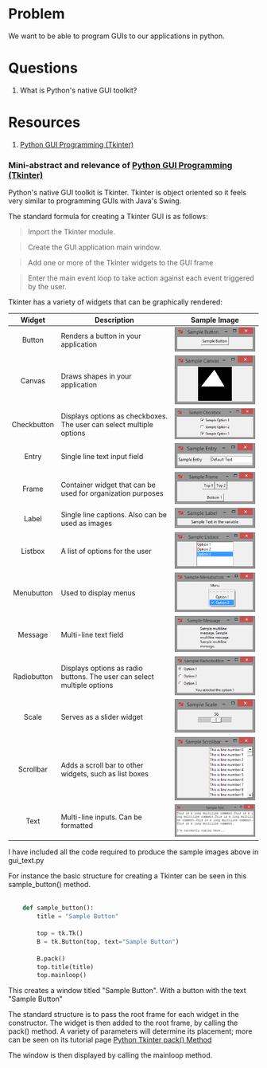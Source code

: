 # Problem #
We want to be able to program GUIs to our applications in python.

# Questions #
1. What is Python's native GUI toolkit?

# Resources #
1. [Python GUI Programming (Tkinter)]

### Mini-abstract and relevance of [Python GUI Programming (Tkinter)] ###

Python's native GUI toolkit is Tkinter. Tkinter is object oriented so it feels very similar to programming GUIs with Java's Swing.

The standard formula for creating a Tkinter GUI is as follows:

> Import the Tkinter module.

> Create the GUI application main window.

> Add one or more of the Tkinter widgets to the GUI frame

> Enter the main event loop to take action against each event triggered by the user.

Tkinter has a variety of widgets that can be graphically rendered:

|    Widget   | Description                                                             | Sample Image  |
|:-----------:|-------------------------------------------------------------------------|---|
|    Button   | Renders a button in your application                                    | <img src="https://github.com/Bryconc/CS3535/blob/master/Inquiry%20Report%204%20-%20GUI%20Programming/Sample%20Images/Sample%20Button.png?raw=true">  |
|    Canvas   | Draws shapes in your application                                        | <img src="https://github.com/Bryconc/CS3535/blob/master/Inquiry%20Report%204%20-%20GUI%20Programming/Sample%20Images/Sample%20Canvas.png?raw=true">  |
| Checkbutton | Displays options as checkboxes. The user can select multiple options    | <img src="https://github.com/Bryconc/CS3535/blob/master/Inquiry%20Report%204%20-%20GUI%20Programming/Sample%20Images/Sample%20Checkbox.png?raw=true">  |
| Entry       | Single line text input field                                            | <img src="https://github.com/Bryconc/CS3535/blob/master/Inquiry%20Report%204%20-%20GUI%20Programming/Sample%20Images/Sample%20Entry.png?raw=true">  |
| Frame       | Container widget that can be used for organization purposes             | <img src="https://github.com/Bryconc/CS3535/blob/master/Inquiry%20Report%204%20-%20GUI%20Programming/Sample%20Images/Sample%20Frame.png?raw=true">  |
| Label       | Single line captions. Also can be used as images                        | <img src="https://github.com/Bryconc/CS3535/blob/master/Inquiry%20Report%204%20-%20GUI%20Programming/Sample%20Images/Sample%20Label.png?raw=true">  |
| Listbox     | A list of options for the user                                          | <img src="https://github.com/Bryconc/CS3535/blob/master/Inquiry%20Report%204%20-%20GUI%20Programming/Sample%20Images/Sample%20Listbox.png?raw=true">  |
| Menubutton  | Used to display menus                                                   | <img src="https://github.com/Bryconc/CS3535/blob/master/Inquiry%20Report%204%20-%20GUI%20Programming/Sample%20Images/Sample%20Menubutton.png?raw=true">  |
| Message     | Multi-line text field                                                   | <img src="https://github.com/Bryconc/CS3535/blob/master/Inquiry%20Report%204%20-%20GUI%20Programming/Sample%20Images/Sample%20Message.png?raw=true">  |
| Radiobutton | Displays options as radio buttons. The user can select multiple options | <img src="https://github.com/Bryconc/CS3535/blob/master/Inquiry%20Report%204%20-%20GUI%20Programming/Sample%20Images/Sample%20Radiobutton.png?raw=true">  |
| Scale       | Serves as a slider widget                                               | <img src="https://github.com/Bryconc/CS3535/blob/master/Inquiry%20Report%204%20-%20GUI%20Programming/Sample%20Images/Sample%20Scale.png?raw=true">  |
| Scrollbar   | Adds a scroll bar to other widgets, such as list boxes                  | <img src="https://github.com/Bryconc/CS3535/blob/master/Inquiry%20Report%204%20-%20GUI%20Programming/Sample%20Images/Sample%20Scrollbar.png?raw=true">  |
| Text        | Multi-line inputs. Can be formatted                                     | <img src="https://github.com/Bryconc/CS3535/blob/master/Inquiry%20Report%204%20-%20GUI%20Programming/Sample%20Images/Sample%20Text.png?raw=true">  |

I have included all the code required to produce the sample images above in gui_text.py

For instance the basic structure for creating a Tkinter can be seen in this sample_button() method.

```python

    def sample_button():
        title = "Sample Button"

        top = tk.Tk()
        B = tk.Button(top, text="Sample Button")

        B.pack()
        top.title(title)
        top.mainloop()
```

This creates a window titled "Sample Button". With a button with the text "Sample Button"

The standard structure is to pass the root frame for each widget in the constructor. The widget is then added to the root frame, by calling the pack() method. A variety of parameters will determine its placement; more can be seen on its tutorial page [Python Tkinter pack() Method]

The window is then displayed by calling the mainloop method.


[Python GUI Programming (Tkinter)]: http://www.tutorialspoint.com/python/python_gui_programming.htm
[Python Tkinter pack() Method]:http://www.tutorialspoint.com/python/tk_pack.htm